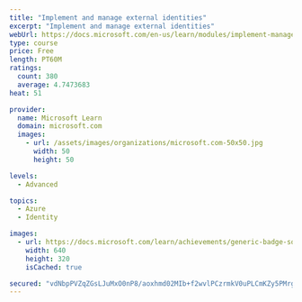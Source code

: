 ```yaml
---
title: "Implement and manage external identities"
excerpt: "Implement and manage external identities"
webUrl: https://docs.microsoft.com/en-us/learn/modules/implement-manage-external-identities/
type: course
price: Free
length: PT60M
ratings:
  count: 380
  average: 4.7473683
heat: 51

provider:
  name: Microsoft Learn
  domain: microsoft.com
  images:
    - url: /assets/images/organizations/microsoft.com-50x50.jpg
      width: 50
      height: 50

levels:
  - Advanced

topics:
  - Azure
  - Identity

images:
  - url: https://docs.microsoft.com/learn/achievements/generic-badge-social.png
    width: 640
    height: 320
    isCached: true

secured: "vdNbpPVZqZGsLJuMxO0nP8/aoxhmd02MIb+f2wvlPCzrmkV0uPLCmKZy5PMrgAPRbTV5PDIVNhq4g5Q9lUdXE4KIvFMox3itTfQ/TtStcVMPGXoFfj17Z6cQY5eXbOXuimTRZ9a2Gkz4yhq5aR+gIiqhmOXNbLA1/q4mCoPW9MxBYX5mQ6LhCwb1rpYkc5RN4dGt4LFEhcezRgY7fOcnF4n9ssYhKTUxavpxv7XD2mlUHd7TMSO0Up/nUmZwb2Uq5zBnjKEXRl3LTJWHVIVm/bN153+ri+BwOC/x2TiQFFXrsWermaKNOk/4JqbzTcjxuwl/N7y/Zs9l83iAcsjDHPpYRZBO+4NYtDUizNxTyTrUGD5LmSz5hHP6f1hbFYqUs1NCse89zYBIRjUHjFTy+hERZPqqYqhzcOkRHCEcD6Q=;a6fnQ25ok72X7YyglJPemw=="
---
```


